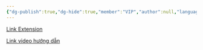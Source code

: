 ```yaml
---
{"dg-publish":true,"dg-hide":true,"member":"VIP","author":null,"language":null,"tags":null,"title":"Copy Text Easily","permalink":"/iv-tips-and-tricks/copy-text-easily/","hide":true,"dgPassFrontmatter":true}
---
```


[Link Extension](https://chrome.google.com/webstore/detail/fagmaopcbeobbfhkeodicjekiniefdlo)

[Link video hướng dẫn](https://www.facebook.com/groups/ankikhoa2/posts/692011202981182/)